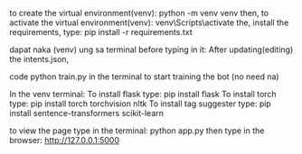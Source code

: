 to create the virtual environment(venv): python -m venv venv
then, to activate the virtual environment(venv): venv\Scripts\activate
the, install the requirements, type: pip install -r requirements.txt

dapat naka (venv) ung sa terminal before typing in it:
After updating(editing) the intents.json, 

code python train.py in the terminal to start training the bot (no need na)

In the venv terminal:
To install flask type: pip install flask
To install torch type: pip install torch torchvision nltk
To install tag suggester type: pip install sentence-transformers scikit-learn



to view the page type in the terminal: python app.py 
then type in the browser: http://127.0.0.1:5000
